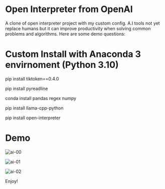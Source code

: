 # Open Interpreter from OpenAI

A clone of open interpreter project with my custom config. A.I tools not yet replace humans but it can improve productivity when solving common problems and algorithms. Here are some demo questions:

# Custom Install with Anaconda 3 envirnoment (Python 3.10)

pip install tiktoken==0.4.0

pip install pyreadline

conda install pandas regex numpy

pip install llama-cpp-python

pip install open-interpreter

# Demo

![ai-00](https://github.com/gameballstudio/openai/assets/87974689/786be410-c8bd-41b1-a850-75ca66b15c36)


![ai-01](https://github.com/gameballstudio/openai/assets/87974689/0a4f28f5-57ee-4066-a490-88c5b7127d2e)


![ai-02](https://github.com/gameballstudio/openai/assets/87974689/5e08f247-ebc1-48b4-880b-45098507fda9)

Enjoy!

